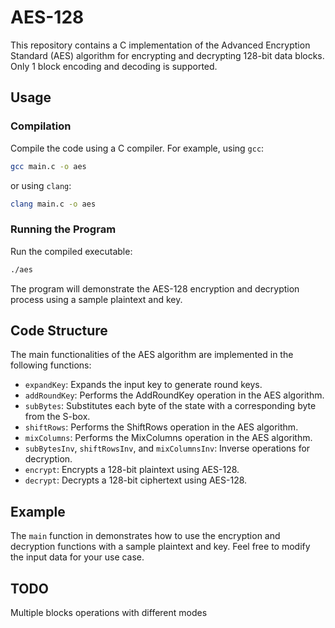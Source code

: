 # AES-128

This repository contains a C implementation of the Advanced Encryption Standard (AES) algorithm for encrypting and decrypting 128-bit data blocks. Only 1 block encoding and decoding is supported.

## Usage

### Compilation

Compile the code using a C compiler. For example, using `gcc`:

```bash
gcc main.c -o aes
```

or using `clang`:

```bash
clang main.c -o aes
```

### Running the Program

Run the compiled executable:

```bash
./aes
```

The program will demonstrate the AES-128 encryption and decryption process using a sample plaintext and key.

## Code Structure

The main functionalities of the AES algorithm are implemented in the following functions:

- `expandKey`: Expands the input key to generate round keys.
- `addRoundKey`: Performs the AddRoundKey operation in the AES algorithm.
- `subBytes`: Substitutes each byte of the state with a corresponding byte from the S-box.
- `shiftRows`: Performs the ShiftRows operation in the AES algorithm.
- `mixColumns`: Performs the MixColumns operation in the AES algorithm.
- `subBytesInv`, `shiftRowsInv`, and `mixColumnsInv`: Inverse operations for decryption.
- `encrypt`: Encrypts a 128-bit plaintext using AES-128.
- `decrypt`: Decrypts a 128-bit ciphertext using AES-128.

## Example

The `main` function in demonstrates how to use the encryption and decryption functions with a sample plaintext and key. Feel free to modify the input data for your use case.

## TODO

Multiple blocks operations with different modes
